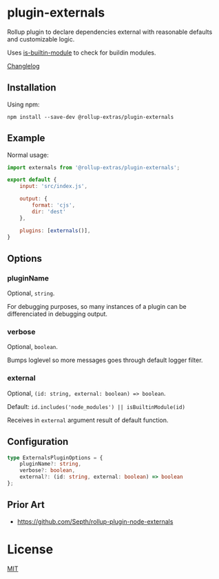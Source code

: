 # plugin-externals

Rollup plugin to declare dependencies external with reasonable defaults and customizable logic.

Uses [is-builtin-module](https://www.npmjs.com/package/is-builtin-module) to check for buildin modules.

[Changlelog](./CHANGELOG.md)

## Installation

Using npm:
```
npm install --save-dev @rollup-extras/plugin-externals
```

## Example

Normal usage:

```javascript
import externals from '@rollup-extras/plugin-externals';

export default {
	input: 'src/index.js',

    output: {
        format: 'cjs',
        dir: 'dest'
    },

	plugins: [externals()],
}
```

## Options

### pluginName

Optional, `string`.

For debugging purposes, so many instances of a plugin can be differenciated in debugging output.

### verbose

Optional, `boolean`.

Bumps loglevel so more messages goes through default logger filter.

### external

Optional, `(id: string, external: boolean) => boolean`.

Default: `id.includes('node_modules') || isBuiltinModule(id)`

Receives in `external` argument result of default function.

## Configuration

```typescript
type ExternalsPluginOptions = {
    pluginName?: string,
    verbose?: boolean,
    external?: (id: string, external: boolean) => boolean
};
```

## Prior Art

- https://github.com/Septh/rollup-plugin-node-externals

# License

[MIT](./LICENSE)